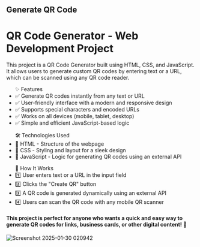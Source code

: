 ## Generate QR Code
<h1>QR Code Generator - Web Development Project</h1>
<p>This project is a QR Code Generator built using HTML, CSS, and JavaScript. It allows users to generate custom QR codes by entering text or a URL, which can be scanned using any QR code reader.</p>

<ul>✨ Features
<li>✅ Generate QR codes instantly from any text or URL</li>
<li>✅ User-friendly interface with a modern and responsive design</li>
<li>✅ Supports special characters and encoded URLs</li>
<li>✅ Works on all devices (mobile, tablet, desktop)</li>
<li>✅ Simple and efficient JavaScript-based logic</li>
</ul>

<ul>🛠 Technologies Used
<li>🔹 HTML - Structure of the webpage</li>
<li>🔹 CSS - Styling and layout for a sleek design</li>
<li>🔹 JavaScript - Logic for generating QR codes using an external API</li>
</ul>

<ul>📌 How It Works
<li>1️⃣ User enters text or a URL in the input field</li>
<li>2️⃣ Clicks the "Create QR" button</li>
<li>3️⃣ A QR code is generated dynamically using an external API</li>
<li>4️⃣ Users can scan the QR code with any mobile QR scanner</li>
</ul>

<h4>This project is perfect for anyone who wants a quick and easy way to generate QR codes for links, business cards, or other digital content! 🚀</h4>

![Screenshot 2025-01-30 020942](https://github.com/user-attachments/assets/1aac3540-c474-44b8-9006-f7b464bb85e9)

